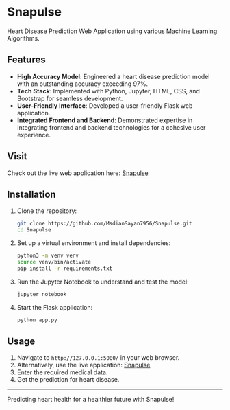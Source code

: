 # Snapulse

Heart Disease Prediction Web Application using various Machine Learning Algorithms.

## Features

- **High Accuracy Model**: Engineered a heart disease prediction model with an outstanding accuracy exceeding 97%.
- **Tech Stack**: Implemented with Python, Jupyter, HTML, CSS, and Bootstrap for seamless development.
- **User-Friendly Interface**: Developed a user-friendly Flask web application.
- **Integrated Frontend and Backend**: Demonstrated expertise in integrating frontend and backend technologies for a cohesive user experience.

## Visit

Check out the live web application here: [Snapulse](https://snapulse.onrender.com)

## Installation

1. Clone the repository:
    ```sh
    git clone https://github.com/MsdianSayan7956/Snapulse.git
    cd Snapulse
    ```

2. Set up a virtual environment and install dependencies:
    ```sh
    python3 -m venv venv
    source venv/bin/activate
    pip install -r requirements.txt
    ```

3. Run the Jupyter Notebook to understand and test the model:
    ```sh
    jupyter notebook
    ```

4. Start the Flask application:
    ```sh
    python app.py
    ```

## Usage

1. Navigate to `http://127.0.0.1:5000/` in your web browser.
2. Alternatively, use the live application: [Snapulse](https://snapulse.onrender.com)
3. Enter the required medical data.
4. Get the prediction for heart disease.


---

Predicting heart health for a healthier future with Snapulse!
